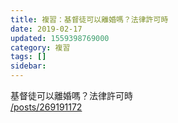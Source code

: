```yaml
---
title: 複習：基督徒可以離婚嗎？法律許可時
date: 2019-02-17
updated: 1559398769000
category: 複習
tags: []
sidebar: 
---
```


<p>基督徒可以離婚嗎？法律許可時<br/>
<a href="/posts/269191172" target="_blank">/posts/269191172</a></p>
<p> </p>
